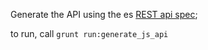 Generate the API using the es [REST api spec](https://github.com/elasticsearch/elasticsearch-rest-api-spec);

to run, call `grunt run:generate_js_api`
